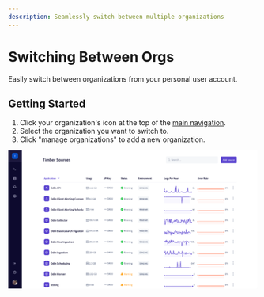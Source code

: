 ```yaml
---
description: Seamlessly switch between multiple organizations
---
```


# Switching Between Orgs

Easily switch between organizations from your personal user account.

## Getting Started

1. Click your organization's icon at the top of the [main navigation](../../clients/web-app/#2-main-navigation).
2. Select the organization you want to switch to.
3. Click "manage organizations" to add a new organization.

![Switch Organizations Within Timber](../../.gitbook/assets/switching-orgs.gif)

